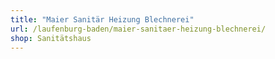 ```yaml
---
title: "Maier Sanitär Heizung Blechnerei"
url: /laufenburg-baden/maier-sanitaer-heizung-blechnerei/
shop: Sanitätshaus
---
```

